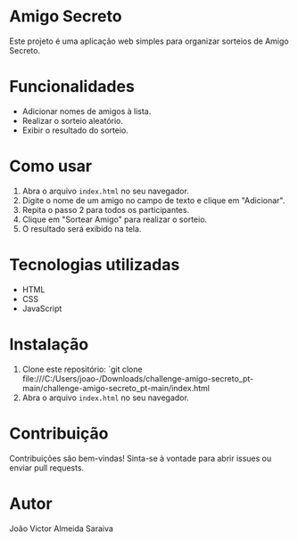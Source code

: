 # Amigo Secreto

Este projeto é uma aplicação web simples para organizar sorteios de Amigo Secreto.

# Funcionalidades

* Adicionar nomes de amigos à lista.
* Realizar o sorteio aleatório.
* Exibir o resultado do sorteio.

# Como usar

1.  Abra o arquivo `index.html` no seu navegador.
2.  Digite o nome de um amigo no campo de texto e clique em "Adicionar".
3.  Repita o passo 2 para todos os participantes.
4.  Clique em "Sortear Amigo" para realizar o sorteio.
5.  O resultado será exibido na tela.

# Tecnologias utilizadas

* HTML
* CSS
* JavaScript

# Instalação

1.  Clone este repositório: `git clone file:///C:/Users/joao-/Downloads/challenge-amigo-secreto_pt-main/challenge-amigo-secreto_pt-main/index.html
2.  Abra o arquivo `index.html` no seu navegador.

# Contribuição

Contribuições são bem-vindas! Sinta-se à vontade para abrir issues ou enviar pull requests.

# Autor

João Victor Almeida Saraiva
